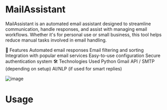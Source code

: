 # MailAssistant

MailAssistant is an automated email assistant designed to streamline communication, handle responses, and assist with managing email workflows. Whether it's for personal use or small business, this tool helps reduce manual tasks involved in email handling.

🚀 Features
Automated email responses
Email filtering and sorting
Integration with popular email services
Easy-to-use configuration
Secure authentication system
🛠️ Technologies Used
Python
Gmail API / SMTP (depending on setup)
AI/NLP (if used for smart replies)

![image](https://github.com/user-attachments/assets/f4453a1a-615f-4e6d-ba0e-f8478ba9699d)

# Usage 

